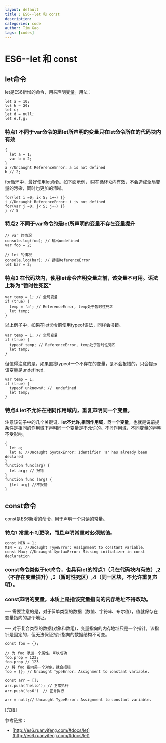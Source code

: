 ```yaml
---
layout: default
title : ES6--let 和 const
description: 
categories: code
author: Tim Gao
tags: [codes]
---
```

# ES6--let 和 const

## let命令

let是ES6新增的命令，用来声明变量。用法：

    let a = 10;
    let b = 20;
    let c;
    let d = null;
    let e,f,g;

### 特点1 不同于var命令的是let所声明的变量只在let命令所在的代码块内有效

    {
      let a = 1;
      var b = 2;
    }
    a //Uncaught ReferenceError: a is not defined
    b // 2;

for循环中，最好使用let命令。如下面示例，i只在循环块内有效，不会造成全局变量的污染，同时也更加的清晰。

    for(let i =0; i< 5; i++) {}
    i //Uncaught ReferenceError: i is not defined
    for(var j =0; j< 5; j++) {}
    j // 5

### 特点2 不同于var命令的是let所声明的变量不存在变量提升

    // var 的情况
    console.log(foo); // 输出undefined
    var foo = 2;

    // let 的情况
    console.log(bar); // 报错ReferenceError
    let bar = 2;

### 特点3 在代码块内，使用let命令声明变量之前，该变量不可用。语法上称为“暂时性死区”

    var temp = 1; // 全局变量
    if (true) {
      temp = 'a'; // ReferenceError, temp处于暂时性死区
      let temp;
    }

  以上例子中，如果在let命令前使用typeof语法，同样会报错。

    var temp = 1; // 全局变量
    if (true) {
      typeof temp; // ReferenceError, temp处于暂时性死区
      let temp;
    }

但值得注意的是，如果直接typeof一个不存在的变量，是不会报错的，只会提示该变量是undefined.

    var temp = 1;
    if (true) {
      typeof unknownV; //  undefined
      let temp;
    }

### 特点4 let不允许在相同作用域内，重复声明同一个变量。

注意该句子中的几个关键词，**let不允许**,**相同作用域**，**同一个变量**，也就是说前提条件是相同的作用域下声明同一个变量是不允许的。不同作用域，不同变量的声明不受影响。

    {
      let a;
      let a; //Uncaught SyntaxError: Identifier 'a' has already been declared
    }
    function func(arg) {
      let arg; // 报错
    }
    function func (arg) {
      {let arg} //不报错
    }

## const命令

const是ES6新增的命令，用于声明一个只读的常量。

### 特点1 常量不可更改，而且声明常量时必须赋值。

    const MIN = 1;
    MIN = 2; //Uncaught TypeError: Assignment to constant variable.
    const Max; //Uncaught SyntaxError: Missing initializer in const declaration

### const命令类似于let命令，也具有let的特点1（只在代码块内有效）,2（不存在变量提升）,3（暂时性死区）,4（同一区块，不允许重复声明）。

### const声明的变量，本质上是指该变量指向的内存地址不得改动。

---  需要注意的是，对于简单类型的数据（数值、字符串、布尔值），值就保存在变量指向的那个地址。

---  对于复合类型的数据(对象和数组)，变量指向的内存地址只是一个指针，该指针是固定的，但无法保证指针指向的数据结构不可变。

    const foo = {};

    // 为 foo 添加一个属性，可以成功
    foo.prop = 123;
    foo.prop // 123
    // 将 foo 指向另一个对象，就会报错
    foo = {}; // Uncaught TypeError: Assignment to constant variable.

    const arr = [];
    arr.push('hello'); // 正常执行
    arr.push('es6')  // 正常执行

    arr = null;// Uncaught TypeError: Assignment to constant variable.

[完结] 

参考链接：

* [http://es6.ruanyifeng.com/#docs/let](http://es6.ruanyifeng.com/#docs/let)